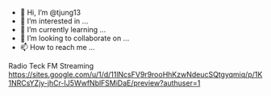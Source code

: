 - 👋 Hi, I’m @tjung13
- 👀 I’m interested in ...
- 🌱 I’m currently learning ...
- 💞️ I’m looking to collaborate on ...
- 📫 How to reach me ...

<!---
tjung13/tjung13 is a ✨ special ✨ repository because its `README.md` (this file) appears on your GitHub profile.
You can click the Preview link to take a look at your changes.
--->
Radio Teck FM Streaming
https://sites.google.com/u/1/d/11lNcsFV9r9rooHhKzwNdeucSQtgyqmiq/p/1K1NRCsYZjy-jhCr-IJ5WwfNblFSMiDaE/preview?authuser=1
